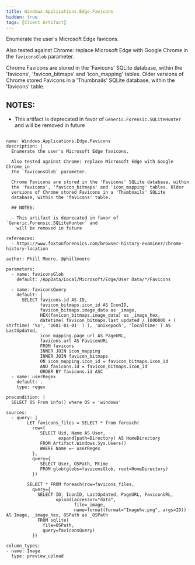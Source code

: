 ```yaml
---
title: Windows.Applications.Edge.Favicons
hidden: true
tags: [Client Artifact]
---
```


Enumerate the user's Microsoft Edge favicons.

Also tested against Chrome: replace Microsoft Edge with Google Chrome in
the `faviconsGlob` parameter.

Chrome Favicons are stored in the 'Favicons' SQLite database, within
the 'favicons', 'favicon_bitmaps' and 'icon_mapping' tables. Older
versions of Chrome stored Favicons in a 'Thumbnails' SQLite
database, within the 'favicons' table.

## NOTES:

- This artifact is deprecated in favor of `Generic.Forensic.SQLiteHunter` and
  will be removed in future


<pre><code class="language-yaml">
name: Windows.Applications.Edge.Favicons
description: |
  Enumerate the user's Microsoft Edge favicons.

  Also tested against Chrome: replace Microsoft Edge with Google Chrome in
  the `faviconsGlob` parameter.

  Chrome Favicons are stored in the 'Favicons' SQLite database, within
  the 'favicons', 'favicon_bitmaps' and 'icon_mapping' tables. Older
  versions of Chrome stored Favicons in a 'Thumbnails' SQLite
  database, within the 'favicons' table.

  ## NOTES:

  - This artifact is deprecated in favor of `Generic.Forensic.SQLiteHunter` and
    will be removed in future

references:
  - https://www.foxtonforensics.com/browser-history-examiner/chrome-history-location

author: Phill Moore, @phillmoore

parameters:
  - name: faviconsGlob
    default: /AppData/Local/Microsoft/Edge/User Data/*/Favicons

  - name: faviconsQuery
    default: |
      SELECT favicons.id AS ID,
             favicon_bitmaps.icon_id AS IconID,
             favicon_bitmaps.image_data as _image,
             HEX(favicon_bitmaps.image_data) as _image_hex,
             datetime( favicon_bitmaps.last_updated / 1000000 + ( strftime( '%s', '1601-01-01' ) ), 'unixepoch', 'localtime' ) AS LastUpdated,
             icon_mapping.page_url AS PageURL,
             favicons.url AS FaviconURL
             FROM favicons
             INNER JOIN icon_mapping
             INNER JOIN favicon_bitmaps
             ON icon_mapping.icon_id = favicon_bitmaps.icon_id
             AND favicons.id = favicon_bitmaps.icon_id
             ORDER BY favicons.id ASC
  - name: userRegex
    default: .
    type: regex

precondition: |
  SELECT OS From info() where OS = 'windows'

sources:
  - query: |
        LET favicons_files = SELECT * from foreach(
          row={
             SELECT Uid, Name AS User,
                    expand(path=Directory) AS HomeDirectory
             FROM Artifact.Windows.Sys.Users()
             WHERE Name =~ userRegex
          },
          query={
             SELECT User, OSPath, Mtime
             FROM glob(globs=faviconsGlob, root=HomeDirectory)
          })

        SELECT * FROM foreach(row=favicons_files,
          query={
            SELECT ID, IconID, LastUpdated, PageURL, FaviconURL,
                   upload(accessor="data",
                          file=_image,
                          name=format(format="Image%v.png", args=ID)) AS Image, _image_hex, OSPath as _OSPath
            FROM sqlite(
              file=OSPath,
              query=faviconsQuery)
          })

column_types:
- name: Image
  type: preview_upload

</code></pre>

